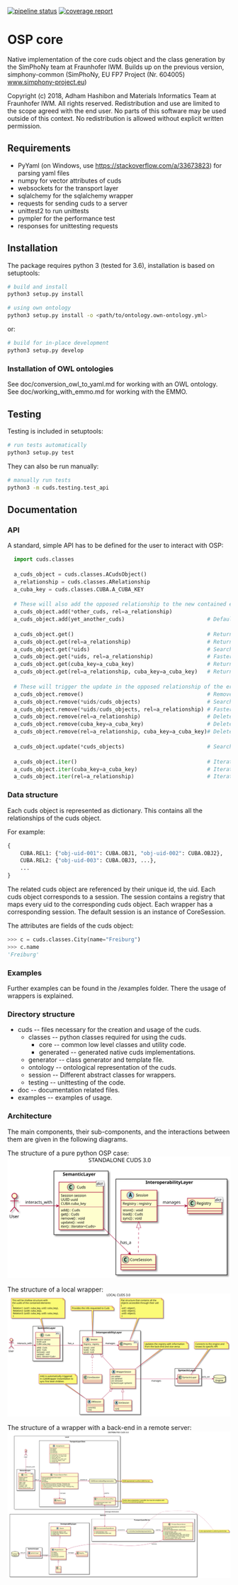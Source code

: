 [![pipeline status](https://gitlab.cc-asp.fraunhofer.de/simphony/osp-core/badges/master/pipeline.svg)](https://gitlab.cc-asp.fraunhofer.de/simphony/osp-core/commits/master)
[![coverage report](https://gitlab.cc-asp.fraunhofer.de/simphony/osp-core/badges/master/coverage.svg)](https://gitlab.cc-asp.fraunhofer.de/simphony/osp-core/commits/master)

# OSP core

Native implementation of the core cuds object and the class generation
by the SimPhoNy team at Fraunhofer IWM. Builds up on the previous
version, simphony-common (SimPhoNy, EU FP7 Project (Nr. 604005)
www.simphony-project.eu)

Copyright (c) 2018, Adham Hashibon and Materials Informatics Team at
Fraunhofer IWM. All rights reserved. Redistribution and use are limited
to the scope agreed with the end user. No parts of this software may be
used outside of this context. No redistribution is allowed without
explicit written permission.

## Requirements

- PyYaml (on Windows, use <https://stackoverflow.com/a/33673823>) for parsing yaml files
- numpy for vector attributes of cuds
- websockets for the transport layer
- sqlalchemy for the sqlalchemy wrapper
- requests for sending cuds to a server
- unittest2 to run unittests
- pympler for the performance test
- responses for unittesting requests

## Installation

The package requires python 3 (tested for 3.6), installation is based on
setuptools:

```sh
# build and install
python3 setup.py install
```

```sh
# using own ontology
python3 setup.py install -o <path/to/ontology.own-ontology.yml>
```

or:

```sh
# build for in-place development
python3 setup.py develop
```

### Installation of OWL ontologies

See doc/conversion_owl_to_yaml.md for working with an OWL ontology. \
See doc/working_with_emmo.md for working with the EMMO.

## Testing

Testing is included in setuptools:

```sh
# run tests automatically
python3 setup.py test
```

They can also be run manually:

```sh
# manually run tests
python3 -m cuds.testing.test_api
```

## Documentation

### API
A standard, simple API has to be defined for the user to interact with OSP:

```python
  import cuds.classes

  a_cuds_object = cuds.classes.ACudsObject()
  a_relationship = cuds.classes.ARelationship
  a_cuba_key = cuds.classes.CUBA.A_CUBA_KEY

  # These will also add the opposed relationship to the new contained entity
  a_cuds_object.add(*other_cuds, rel=a_relationship)
  a_cuds_object.add(yet_another_cuds)                          # Defaults to HAS_PART relationship

  a_cuds_object.get()                                          # Returns the list of all the entities
  a_cuds_object.get(rel=a_relationship)                        # Returns the list of the entities under that relationship
  a_cuds_object.get(*uids)                                     # Searches through all the relationships for the uids
  a_cuds_object.get(*uids, rel=a_relationship)                 # Faster, can filter through the relationship
  a_cuds_object.get(cuba_key=a_cuba_key)                       # Returns the list of all the entities of that type
  a_cuds_object.get(rel=a_relationship, cuba_key=a_cuba_key)   # Returns the list of all the entities of that type under the given relationship

  # These will trigger the update in the opposed relationship of the erased element
  a_cuds_object.remove()                                       # Removes all
  a_cuds_object.remove(*uids/cuds_objects)                     # Searches through all the relationships for the uids/objects to remove
  a_cuds_object.remove(*uids/cuds_objects, rel=a_relationship) # Faster, can filter through the relationship
  a_cuds_object.remove(rel=a_relationship)                     # Delete all elements under a relationship
  a_cuds_object.remove(cuba_key=a_cuba_key)                    # Delete all elements of a certain type
  a_cuds_object.remove(rel=a_relationship, cuba_key=a_cuba_key)# Delete all elements of a certain type under the given relationship

  a_cuds_object.update(*cuds_objects)                          # Searches through all the relationships for the objects to update

  a_cuds_object.iter()                                         # Iterates through all
  a_cuds_object.iter(cuba_key=a_cuba_key)                      # Iterates filtering by the object type
  a_cuds_object.iter(rel=a_relationship)                       # Iterates filtering by the relationship
```

### Data structure

Each cuds object is represented as dictionary.
This contains all the relationships of the cuds object.

For example:

```py
{
    CUBA.REL1: {"obj-uid-001": CUBA.OBJ1, "obj-uid-002": CUBA.OBJ2},
    CUBA.REL2: {"obj-uid-003": CUBA.OBJ3, ...},
    ...
}
```

The related cuds object are referenced by their unique id, the uid.
Each cuds object corresponds to a session.
The session contains a registry that maps every uid to the corresponding cuds object.
Each wrapper has a corresponding session. The default session is an instance of CoreSession.

The attributes are fields of the cuds object:

```py
>>> c = cuds.classes.City(name="Freiburg")
>>> c.name
'Freiburg'
```

### Examples

Further examples can be found in the /examples folder. There the usage of wrappers is explained.

### Directory structure

- cuds -- files necessary for the creation and usage of the cuds.
  - classes -- python classes required for using the cuds.
    - core -- common low level classes and utility code.
    - generated -- generated native cuds implementations.
  - generator -- class generator and template file.
  - ontology -- ontological representation of the cuds.
  - session -- Different abstract classes for wrappers.
  - testing -- unittesting of the code.
- doc -- documentation related files.
- examples -- examples of usage.

### Architecture

The main components, their sub-components, and the interactions between them are given in the following diagrams.

The structure of a pure python OSP case:
![Standalone CUDS](doc/standalone_cuds.svg)

The structure of a local wrapper:
![Local CUDS](doc/local_cuds.svg)

The structure of a wrapper with a back-end in a remote server:
![Distributed CUDS](doc/distributed_cuds.svg)
